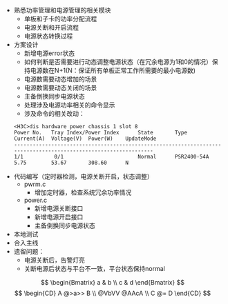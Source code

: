 - 熟悉功率管理和电源管理的相关模块
	- 单板和子卡的功率分配流程
	- 电源关断和开启流程
	- 电源状态转换过程
- 方案设计
	- 新增电源error状态
	- 如何判断是否需要进行动态调整电源状态（在冗余电源为1和0的情况）保持电源数在N+1(N：保证所有单板正常工作所需要的最小电源数)
	- 电源数需要动态增加的场景
	- 电源数需要动态关闭的场景
	- 主备倒换同步电源状态
	- 处理涉及电源功率相关的命令显示
	- 涉及命令的相关改动：
	```vim
	<H3C>dis hardware power chassis 1 slot 8
	Power No.   Tray Index/Power Index      State       Type          Current(A)  Voltage(V)  Power(W)    UpdateMode
	----------------------------------------------------------------------------------------------------------------
	1/1          0/1                        Normal      PSR2400-54A    5.75        53.67       308.60      N
	
	```
- 代码编写（定时器检测，电源关断开启，状态调整）
	- pwrm.c
		- 增加定时器，检查系统冗余功率情况
	- power.c
		- 新增电源关断接口
		- 新增电源开启接口
		- 主备倒换同步电源状态
- 本地测试
- 合入主线
- 遗留问题：
	- 电源关断后，告警灯亮
	- 关断电源后状态与平台不一致，平台状态保持normal

$$
\begin{Bmatrix}
   a & b \\
   c & d
\end{Bmatrix}
$$
$$
\begin{CD}
   A @>a>> B \\
@VbVV @AAcA \\
   C @= D
\end{CD}
$$
